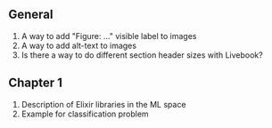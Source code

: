 ## General

1. A way to add "Figure: ..." visible label to images
1. A way to add alt-text to images
1. Is there a way to do different section header sizes with Livebook?

## Chapter 1

1. Description of Elixir libraries in the ML space
1. Example for classification problem
